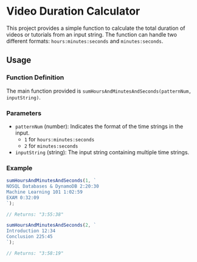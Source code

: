 # Video Duration Calculator

This project provides a simple function to calculate the total duration of videos or tutorials from an input string. The function can handle two different formats: `hours:minutes:seconds` and `minutes:seconds`.

## Usage

### Function Definition

The main function provided is `sumHoursAndMinutesAndSeconds(patternNum, inputString)`.

### Parameters

- `patternNum` (number): Indicates the format of the time strings in the input.
  - `1` for `hours:minutes:seconds`
  - `2` for `minutes:seconds`
- `inputString` (string): The input string containing multiple time strings.

### Example
```javascript
sumHoursAndMinutesAndSeconds(1, ` 
NOSQL Databases & DynamoDB 2:20:30
Machine Learning 101 1:02:59
EXAM 0:32:09
`);

// Returns: "3:55:38"

sumHoursAndMinutesAndSeconds(2, `
Introduction 12:34
Conclusion 225:45
`);

// Returns: "3:58:19"



